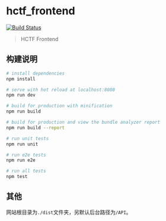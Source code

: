 # hctf_frontend

[![Build Status](https://travis-ci.com/Last-Order/hctf_frontend.svg?token=uBw9xobwdoesz9s114pS&branch=master)](https://travis-ci.com/Last-Order/hctf_frontend)

> HCTF Frontend

## 构建说明

``` bash
# install dependencies
npm install

# serve with hot reload at localhost:8080
npm run dev

# build for production with minification
npm run build

# build for production and view the bundle analyzer report
npm run build --report

# run unit tests
npm run unit

# run e2e tests
npm run e2e

# run all tests
npm test
```

## 其他

网站根目录为`./dist`文件夹，另默认后台路径为`/API`。
